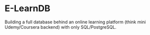 # E-LearnDB
Building a full database behind an online learning platform (think mini Udemy/Coursera backend) with only SQL/PostgreSQL.